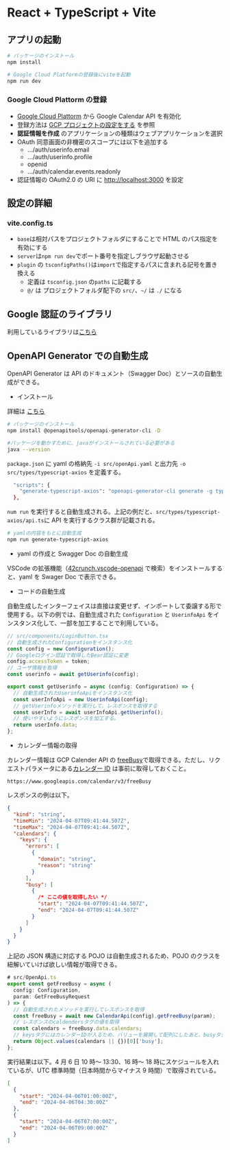 # React + TypeScript + Vite

## アプリの起動

```bash
# パッケージのインストール
npm install

# Google Cloud Platformの登録後にviteを起動
npm run dev
```

### Google Cloud Plattorm の登録

- [Google Cloud Plattorm](https://console.cloud.google.com/welcome) から Google Calendar API を有効化
- 登録方法は [GCP プロジェクトの設定をする](https://zenn.dev/yuu104/articles/use-google-calendar-api-with-react-native-expo) を参照
- **認証情報を作成** のアプリケーションの種類はウェブアプリケーションを選択
- OAuth 同意画面の非機密のスコープには以下を追加する
  - .../auth/userinfo.email
  - .../auth/userinfo.profile
  - openid
  - .../auth/calendar.events.readonly
- 認証情報の OAuth2.0 の URI に <http://localhost:3000> を設定

## 設定の詳細

### vite.config.ts

- `base`は相対パスをプロジェクトフォルダにすることで HTML のパス指定を有効にする
- `server`は`npm run dev`でポート番号を指定しブラウザ起動させる
- `plugin` の `tsconfigPaths()`は`import`で指定するパスに含まれる記号を置き換える
  - 定義は `tsconfig.json` の`paths` に記載する
  - `@/` は プロジェクトフォルダ配下の `src/`、`~/` は `./` になる

## Google 認証のライブラリ

利用しているライブラリは[こちら](https://github.com/MomenSherif/react-oauth?tab=readme-ov-file)

## OpenAPI Generator での自動生成

OpenAPI Generator は API のドキュメント（Swagger Doc）とソースの自動生成ができる。

- インストール

詳細は [こちら](https://zenn.dev/overflow_offers/articles/20220620-openapi-generator)

```bash
# パッケージのインストール
npm install @openapitools/openapi-generator-cli -D

#パッケージを動かすために、javaがインストールされている必要がある
java --version
```

`package.json` に yaml の格納先 `-i src/openApi.yaml` と出力先 `-o src/types/typescript-axios` を定義する。

```bash
  "scripts": {
    "generate-typescript-axios": "openapi-generator-cli generate -g typescript-axios -i src/openApi.yaml -o src/types/typescript-axios"
  },
```

`num run` を実行すると自動生成される。上記の例だと、`src/types/typescript-axios/api.ts`に API を実行するクラス群が記載される。

```bash
# yamlの内容をもとに自動生成
npm run generate-typescript-axios
```

- yaml の作成と Swagger Doc の自動生成

VSCode の拡張機能（[42crunch.vscode-openapi](https://marketplace.visualstudio.com/items?itemName=42Crunch.vscode-openapi) で検索）をインストールすると、yaml を Swager Doc で表示できる。

- コードの自動生成

自動生成したインターフェイスは直接は変更せず、インポートして委譲する形で使用する。以下の例では、自動生成された `Configuration` と `UserinfoApi` をインスタンス化して、一部を加工することで利用している。

```javascript
// src/components/LoginButton.tsx
// 自動生成されたConfigurationをインスタンス化
const config = new Configuration();
// Googleログイン認証で取得したBear認証に変更
config.accessToken = token;
// ユーザ情報を取得
const userinfo = await getUserinfo(config);

export const getUserinfo = async (config: Configuration) => {
  // 自動生成されたUserinfoApiをインスタンス化
  const userInfoApi = new UserinfoApi(config);
  // getUserinfoメソッドを実行して、レスポンスを取得する
  const userInfo = await userInfoApi.getUserinfo();
  // 使いやすいようにレスポンスを加工する。
  return userInfo.data;
};
```

- カレンダー情報の取得

カレンダー情報は GCP Calender API の [freeBusy](https://developers.google.com/calendar/api/v3/reference/freebusy/query?hl=ja)で取得できる。ただし、リクエストパラメータにある[カレンダー ID](https://developers.google.com/calendar/api/concepts/events-calendars?hl=ja#calendar_and_calendar_list) は事前に取得しておくこと。

```url
https://www.googleapis.com/calendar/v3/freeBusy
```

レスポンスの例は以下。

```json
{
  "kind": "string",
  "timeMin": "2024-04-07T09:41:44.507Z",
  "timeMax": "2024-04-07T09:41:44.507Z",
  "calendars": {
    "keys": {
      "errors": [
        {
          "domain": "string",
          "reason": "string"
        }
      ],
      "busy": [
        {
          /* ここの値を取得したい */
          "start": "2024-04-07T09:41:44.507Z",
          "end": "2024-04-07T09:41:44.507Z"
        }
      ]
    }
  }
}
```

上記の JSON 構造に対応する POJO は自動生成されるため、POJO のクラスを紐解いていけば欲しい情報が取得できる。

```javascript
# src/OpenApi.ts
export const getFreeBusy = async (
  config: Configuration,
  param: GetFreeBusyRequest
) => {
  // 自動生成されたメソッドを実行してレスポンスを取得
  const freeBusy = await new CalendarApi(config).getFreeBusy(param);
  // レスポンスのcaldendersタグの値を取得
  const calendars = freeBusy.data.calendars;
  // keysタグにはカレンダーIDが入るため、バリューを展開して配列にしたあと、busyタグの値を取得
  return Object.values(calendars || {})[0]['busy'];
};
```

実行結果は以下。4 月 6 日 10 時～ 13:30、16 時～ 18 時にスケジュールを入れているが、UTC 標準時間（日本時間からマイナス 9 時間）で取得されている。

```json
[
  {
    "start": "2024-04-06T01:00:00Z",
    "end": "2024-04-06T04:30:00Z"
  },
  {
    "start": "2024-04-06T07:00:00Z",
    "end": "2024-04-06T09:00:00Z"
  }
]
```
